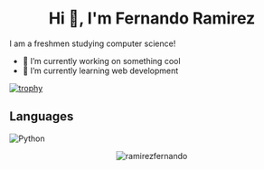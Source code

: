 <h1 align="center">Hi 👋, I'm Fernando Ramirez</h1>


I am a freshmen studying computer science!

- 🔭 I’m currently working on something cool
- 🌱 I’m currently learning web development

[![trophy](https://github-profile-trophy.vercel.app/?username=ramirezfernando&theme=onedark)](https://github.com/ramirezfernando/github-profile-trophy)


## Languages

![Python](http://img.shields.io/badge/-Python-346e9e?style=flat-square&logo=python&logoColor=white)




<p align="center"> <img src="https://komarev.com/ghpvc/?username=ramirezfernando&label=Profile%20views&color=537a33&style=flat" alt="ramirezfernando" /> </p>
